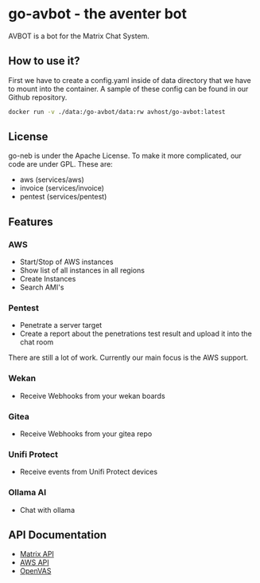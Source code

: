 # go-avbot - the aventer bot

AVBOT is a bot for the Matrix Chat System.


## How to use it?

First we have to create a config.yaml inside of data directory that we have to mount into the container. A sample of these config can be found in our Github repository.

```bash
docker run -v ./data:/go-avbot/data:rw avhost/go-avbot:latest
```

## License

go-neb is under the Apache License. To make it more complicated, our code are under GPL. These are:

- aws (services/aws)
- invoice (services/invoice)
- pentest (services/pentest)

## Features

### AWS

- Start/Stop of AWS instances
- Show list of all instances in all regions
- Create Instances
- Search AMI's

### Pentest

- Penetrate a server target
- Create a report about the penetrations test result and upload it into the chat room

There are still a lot of work. Currently our main focus is the AWS support.

### Wekan

- Receive Webhooks from your wekan boards

### Gitea

- Receive Webhooks from your gitea repo

### Unifi Protect

- Receive events from Unifi Protect devices

### Ollama AI

- Chat with ollama

## API Documentation

- [Matrix API](https://www.matrix.org/docs/spec/r0.0.0/client_server.html)
- [AWS API](https://docs.aws.amazon.com/sdk-for-go/v1/developer-guide/setting-up.html)
- [OpenVAS](https://docs.greenbone.net/API/GMP/gmp-20.08.html)
